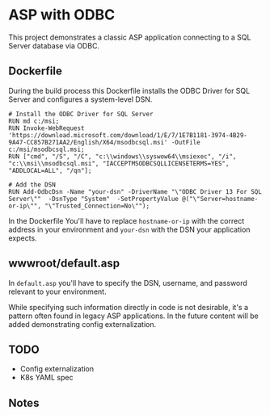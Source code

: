 # ASP with ODBC

This project demonstrates a classic ASP application connecting to a SQL Server database via ODBC.

## Dockerfile

During the build process this Dockerfile installs the ODBC Driver for SQL Server and configures a system-level DSN.

```
# Install the ODBC Driver for SQL Server
RUN md c:/msi;
RUN Invoke-WebRequest 'https://download.microsoft.com/download/1/E/7/1E7B1181-3974-4B29-9A47-CC857B271AA2/English/X64/msodbcsql.msi' -OutFile c:/msi/msodbcsql.msi; 
RUN ["cmd", "/S", "/C", "c:\\windows\\syswow64\\msiexec", "/i", "c:\\msi\\msodbcsql.msi", "IACCEPTMSODBCSQLLICENSETERMS=YES", "ADDLOCAL=ALL", "/qn"];

# Add the DSN
RUN Add-OdbcDsn -Name "your-dsn" -DriverName "\"ODBC Driver 13 For SQL Server\""  -DsnType "System"  -SetPropertyValue @("\"Server=hostname-or-ip\"", "\"Trusted_Connection=No\"");
```

In the Dockerfile You'll have to replace `hostname-or-ip` with the correct address in your environment and `your-dsn` with the DSN your application expects. 

## wwwroot/default.asp 
In `default.asp` you'll have to specify the DSN, username, and password relevant to your environment. 

While specifying such information directly in code is not desirable, it's a pattern often found in legacy ASP applications. In the future content will be added demonstrating config externalization.

## TODO
* Config externalization
* K8s YAML spec

## Notes
